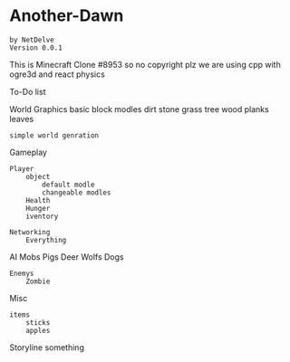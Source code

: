 # Another-Dawn
	by NetDelve
	Version 0.0.1

This is  Minecraft Clone #8953
so no copyright plz
we are using cpp with ogre3d and react physics 

To-Do list

World
	Graphics
		basic block modles
			dirt
			stone
			grass
			tree 
				wood
				planks
				leaves


	simple world genration

Gameplay 

	Player
		object
			default modle
			changeable modles
		Health
		Hunger
		iventory

	Networking
		Everything

AI
	Mobs
		Pigs
		Deer
		Wolfs
			Dogs

	Enemys
		Zombie

Misc
	
	items 
		sticks
		apples

Storyline
	something
